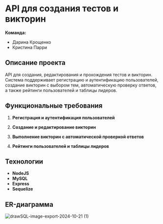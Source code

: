 # API для создания тестов и викторин

**Команда:**  
- Дарина Крощенко  
- Кристина Парри  

## Описание проекта
API для создания, редактирования и прохождения тестов и викторин. Система поддерживает регистрацию и аутентификацию пользователей, создание викторин с выбором тем, автоматическую проверку ответов, а также рейтинги пользователей и таблицы лидеров.

## Функциональные требования
1. **Регистрация и аутентификация пользователей**  
   
2. **Создание и редактирование викторин**  

3. **Выполнение викторин с автоматической проверкой ответов**  

4. **Рейтинги пользователей и таблицы лидеров**  

## Технологии
- **NodeJS** 
- **MySQL** 
- **Express** 
- **Sequelize**

## ER-диаграмма

![drawSQL-image-export-2024-10-21 (1)](https://github.com/user-attachments/assets/4a3f508c-896b-4df7-9f65-6d0291636a3a)

